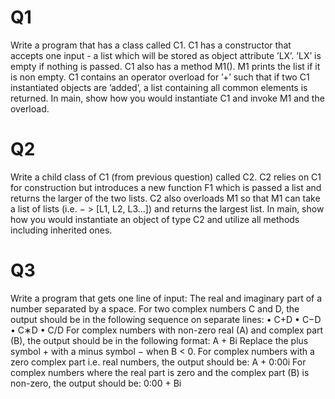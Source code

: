 # Q1
Write a program that has a class called C1. C1 has a constructor that accepts one
input - a list which will be stored as object attribute ’LX’. ’LX’ is empty if nothing is passed. C1
also has a method M1(). M1 prints the list if it is non empty. C1 contains an operator overload for
’+’ such that if two C1 instantiated objects are ’added’, a list containing all common elements is
returned. In main, show how you would instantiate C1 and invoke M1 and the overload.
# Q2 
Write a child class of C1 (from previous question) called C2. C2 relies on C1 for
construction but introduces a new function F1 which is passed a list and returns the larger of the
two lists. C2 also overloads M1 so that M1 can take a list of lists (i.e. − > [L1, L2, L3...]) and
returns the largest list. In main, show how you would instantiate an object of type C2 and utilize
all methods including inherited ones.
# Q3
Write a program that gets one line of input: The real and imaginary part of a number
separated by a space. For two complex numbers C and D, the output should be in the following
sequence on separate lines:
• C+D
• C−D
• C∗D
• C/D
For complex numbers with non-zero real (A) and complex part (B), the output should be in the
following format: A + Bi Replace the plus symbol + with a minus symbol − when B < 0. For
complex numbers with a zero complex part i.e. real numbers, the output should be: A + 0:00i
For complex numbers where the real part is zero and the complex part (B) is non-zero, the output
should be: 0:00 + Bi
